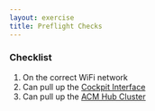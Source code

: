 ```yaml
---
layout: exercise
title: Preflight Checks
---
```


### Checklist

1. On the correct WiFi network
2. Can pull up the [Cockpit Interface](https://edge1-virt.rhte.edgelab.dev:9090)
3. Can pull up the [ACM Hub Cluster](https://console-openshift-console.apps.edge1.rhte.edgelab.dev)
